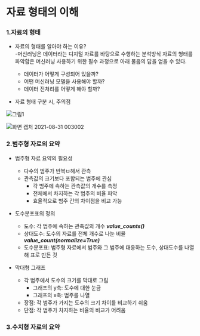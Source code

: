 <h1>자료 형태의 이해</h1>

<h3>1.자료의 형태</h3>

* 자료의 형태를 알아야 하는 이유?<br>
-머신러닝은 데이터라는 디지털 자료를 바탕으로 수행하는 분석방식 자료의 형태를 파악함은 머신러닝 사용하기 위한 필수 과정으로 아래 물음의 답을 얻을 수 있다.
  *  데이터가 어떻게 구성되어 있을까?<br>
  * 어떤 머신러닝 모델을 사용해야 할까?<br>
  * 데이터 전처리를 어떻게 해야 할까? <br>
 
* 자료 형태 구분 시, 주의점

![그림1](https://user-images.githubusercontent.com/63652571/131363954-d798ec99-a993-4c70-a5e1-2c020877882c.png)

![화면 캡처 2021-08-31 003002](https://user-images.githubusercontent.com/63652571/131364443-caa7cc86-af2b-46cc-9dab-2fd6d25d2c3d.jpg)


<h3>2.범주형 자료의 요약</h3>

* 범주형 자료 요약의 필요성

  *  다수의 범주가 반복ㅂ해서 관측
  *  관측값의 크기보다 포함되는 범주에 관심
      *  각 범주에 속하는 관측값의 개수를 측정
      *  전체에서 차지하는 각 범주의 비율 파악
      *  효율적으로 범주 간의 차이점을 비교 가능

* 도수분포표의 정의
  *  도수: 각 범주에 속하는 관측값의 개수 ***value_counts()***
  *  상대도수: 도수의 자료를 전체 개수로 나눈 비율 ***value_count(normalize=True)***
  *  도수분포표: 범주형 자료에서 범주와 그 범주에 대응하는 도수, 상대도수를 나열해 표로 만든 것
 
* 막대형 그래프
  *  각 범주에서 도수의 크기를 막대로 그림
      *  그래프의 y축: 도수에 대한 눈금
      *  그래프의 x축: 범주를 나열
  *  장점: 각 범주가 가지는 도수의 크기 차이를 비교하기 쉬움
  *  단점: 각 범주가 차지하는 비율의 비교가 어려움

<h3>3.수치형 자료의 요약</h3>
